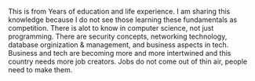 This is from Years of education and life experience. I am sharing this knowledge because I do not see those learning these fundamentals as competition. There is alot to know in computer science, not just programming. There are security concepts, networking technology, database orginization & management, and business aspects in tech. Business and tech are becoming more and more intertwined and this country needs more job creators. Jobs do not come out of thin air, people need to make them. 
